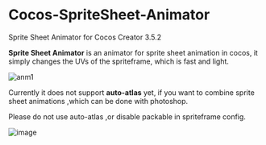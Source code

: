# Cocos-SpriteSheet-Animator
Sprite Sheet Animator for Cocos Creator 3.5.2

**Sprite Sheet Animator** is an animator for sprite sheet animation in cocos, it simply changes the UVs of the spriteframe, which is fast and light.


![anm1](https://user-images.githubusercontent.com/26038745/179398482-61167772-759d-465e-b437-c4e26d6ad458.gif)

Currently it does not support **auto-atlas** yet, if you want to combine sprite sheet animations ,which can be done with photoshop.

Please do not use auto-atlas ,or disable packable in spriteframe config.

![image](https://user-images.githubusercontent.com/26038745/179398559-6dab6f85-24d0-45fc-8f66-388985197a32.png)

